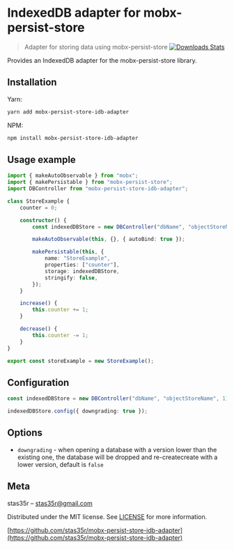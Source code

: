 # IndexedDB adapter for mobx-persist-store
> Adapter for storing data using mobx-persist-store 
[![Downloads Stats][npm-downloads]][npm-url]

Provides an IndexedDB adapter for the mobx-persist-store library.

## Installation

Yarn:

```sh
yarn add mobx-persist-store-idb-adapter
```

NPM:

```sh
npm install mobx-persist-store-idb-adapter
```

## Usage example

```ts
import { makeAutoObservable } from "mobx";
import { makePersistable } from "mobx-persist-store";
import DBController from "mobx-persist-store-idb-adapter";

class StoreExample {
    counter = 0;

    constructor() {
        const indexedDBStore = new DBController("dbName", "objectStoreName", 1);

        makeAutoObservable(this, {}, { autoBind: true });

        makePersistable(this, {
            name: "StoreExample",
            properties: ["counter"],
            storage: indexedDBStore,
            stringify: false,
        });
    }

    increase() {
        this.counter += 1;
    }

    decrease() {
        this.counter -= 1;
    }
}

export const storeExample = new StoreExample();


```

## Configuration

```ts
const indexedDBStore = new DBController("dbName", "objectStoreName", 1);

indexedDBStore.config({ downgrading: true });

```

## Options
   * `downgrading` - when opening a database with a version lower than the existing one, the database will be dropped and re-createcreate with a lower version, default is `false` 

## Meta

stas35r – stas35r@gmail.com

Distributed under the MIT license. See [LICENSE][LICENSE] for more information.

[https://github.com/stas35r/mobx-persist-store-idb-adapter](https://github.com/stas35r/mobx-persist-store-idb-adapter)

<!-- Markdown link & img dfn's -->
[npm-url]: https://npmjs.org/package/mobx-persist-store-idb-adapter
[npm-downloads]: https://img.shields.io/npm/dm/mobx-persist-store-idb-adapter.svg?style=flat-square
[LICENSE]: https://github.com/stas35r/mobx-persist-store-idb-adapter/blob/main/LICENSE.md